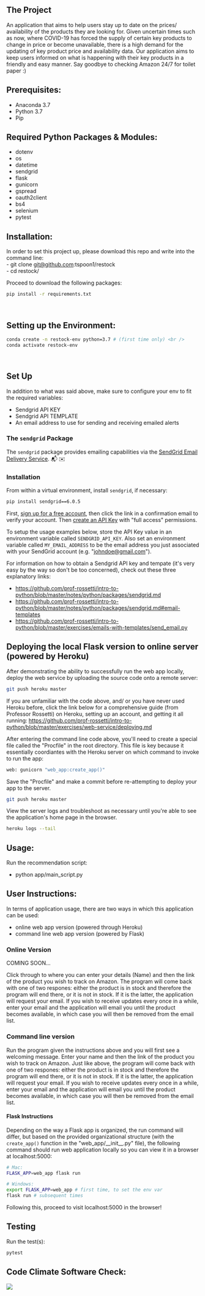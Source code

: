 ## The Project
An application that aims to help users stay up to date on the prices/ availability of the products they are looking for. Given uncertain times such as now, where COVID-19 has forced the supply of certain key products to change in price or become unavailable, there is a high demand for the updating of key product price and availability data. Our application aims to keep users informed on what is happening with their key products in a friendly and easy manner. Say goodbye to checking Amazon 24/7 for toilet paper :)


## Prerequisites:
- Anaconda 3.7 <br />
- Python 3.7 <br />
- Pip

## Required Python Packages & Modules:
- dotenv 
- os 
- datetime
- sendgrid
- flask
- gunicorn
- gspread
- oauth2client
- bs4
- selenium
- pytest

## Installation:
In order to set this project up, please download this repo and write into the command line: <br />
    - git clone git@github.com:tspoon1/restock <br />
    - cd restock/ <br />

Proceed to download the following packages: <br />
```sh
pip install -r requirements.txt
```
<br />


## Setting up the Environment:
```sh
conda create -n restock-env python=3.7 # (first time only) <br />
conda activate restock-env 
```
<br />

## Set Up
In addition to what was said above, make sure to configure your env to fit the required variables: <br />
- Sendgrid API KEY <br />
- Sendgrid API TEMPLATE <br />
- An email address to use for sending and receiving emailed alerts <br />


### The `sendgrid` Package

The `sendgrid` package provides  emailing capabilities via the [SendGrid Email Delivery Service](https://sendgrid.com/solutions/email-api/). :mailbox_with_mail: :envelope:

### Installation

From within a virtual environment, install `sendgrid`, if necessary:

```sh
pip install sendgrid==6.0.5
```

First, [sign up for a free account](https://signup.sendgrid.com/), then click the link in a confirmation email to verify your account. Then [create an API Key](https://app.sendgrid.com/settings/api_keys) with "full access" permissions.

To setup the usage examples below, store the API Key value in an environment variable called `SENDGRID_API_KEY`. Also set an environment variable called `MY_EMAIL_ADDRESS` to be the email address you just associated with your SendGrid account (e.g. "johndoe@gmail.com").

For information on how to obtain a Sendgrid API key and tempate (it's very easy by the way so don't be too concerned), check out these three explanatory links: <br />
- https://github.com/prof-rossetti/intro-to-python/blob/master/notes/python/packages/sendgrid.md
- https://github.com/prof-rossetti/intro-to-python/blob/master/notes/python/packages/sendgrid.md#email-templates
- https://github.com/prof-rossetti/intro-to-python/blob/master/exercises/emails-with-templates/send_email.py

## Deploying the local Flask version to online server (powered by Heroku)
After demonstrating the ability to successfully run the web app locally, deploy the web service by uploading the source code onto a remote server:

```sh
git push heroku master
```
If you are unfamiliar with the code above, and/ or you have never used Heroku before, click the link below for a comprehensive guide (from Professor Rossetti) on Heroku, setting up an account, and getting it all running:
https://github.com/prof-rossetti/intro-to-python/blob/master/exercises/web-service/deploying.md

After entering the command line code above, you'll need to create a special file called the "Procfile" in the root directory. This file is key because it essentially coordiantes with the Heroku server on which command to invoke to run the app:

```sh
web: gunicorn "web_app:create_app()"
```

Save the "Procfile" and make a commit before re-attempting to deploy your app to the server.

```sh
git push heroku master
```

View the server logs and troubleshoot as necessary until you're able to see the application's home page in the browser.

```sh
heroku logs --tail
```

## Usage:
Run the recommendation script: <br />
- python app/main_script.py  <br />

## User Instructions:

In terms of application usage, there are two ways in which this application can be used:
- online web app version (powered through Heroku)
- command line web app version (powered by Flask)

### Online Version

COMING SOON...

Click through to where you can enter your details (Name) and then the link of the product you wish to track on Amazon.
The program will come back with one of two respones: either the product is in stock and therefore the program will end there, or it is not in stock. If it is the latter, the application will request your email. If you wish to receive updates every once in a while, enter your email and the application will email you until the product becomes available, in which case you will then be removed from the email list.


### Command line version
Run the program given the instructions above and you will first see a welcoming message. Enter your name and then the link of the product you wish to track on Amazon. Just like above, the program will come back with one of two respones: either the product is in stock and therefore the program will end there, or it is not in stock. If it is the latter, the application will request your email. If you wish to receive updates every once in a while, enter your email and the application will email you until the product becomes available, in which case you will then be removed from the email list.

#### Flask Instructions
Depending on the way a Flask app is organized, the run command will differ, but based on the provided organizational structure (with the `create_app()` function in the "web_app/\_\_init__.py" file), the following command should run web application locally so you can view it in a browser at localhost:5000:

```sh
# Mac:
FLASK_APP=web_app flask run

# Windows:
export FLASK_APP=web_app # first time, to set the env var
flask run # subsequent times
```
Following this, proceed to visit localhost:5000 in the browser!

## Testing

Run the test(s):

```sh
pytest
```


## Code Climate Software Check:
<a href="https://codeclimate.com/github/jsoles7/restock/maintainability"><img src="https://api.codeclimate.com/v1/badges/8b8408b02ef475d53613/maintainability" /></a>
